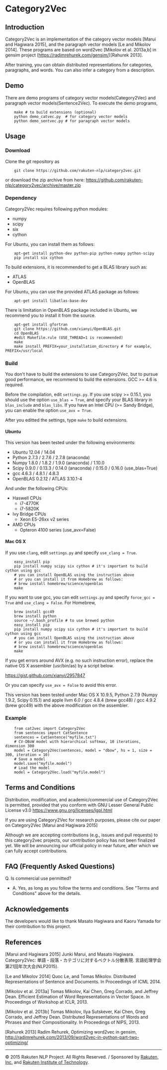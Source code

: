 # Category2Vec

## Introduction
Category2Vec is an implementation of the category vector models [Marui and Hagiwara 2015], and the paragraph vector models [Le and Mikolov 2014].
These programs are based on word2vec [Mikolov et al. 2013a,b] in gensim project (https://radimrehurek.com/gensim/)[Rahurek 2013].

After training, you can obtain distributed representations for categories, paragraphs, and words. You can also infer a category from a description.

## Demo
There are demo programs of category vector models(Category2Vec) and paragraph vector models(Sentence2Vec).
To execute the demo programs,

```
    make # to build extensions (optional)
    python demo_catvec.py  # for category vector models
    python demo_sentvec.py # for paragraph vector models
```


## Usage
### Download
Clone the git repository as 

```
    git clone https://github.com/rakuten-nlp/category2vec.git
```

or download the zip archive from here: https://github.com/rakuten-nlp/category2vec/archive/master.zip

### Dependency
Category2Vec requires following python modules:

* numpy
* scipy
* six
* cython

For Ubuntu, you can install them as follows:
```
    apt-get install python-dev python-pip python-numpy python-scipy
    pip install six cython
```

To build extensions, it is recommended to get a BLAS library such as:

* ATLAS
* OpenBLAS

For Ubuntu, you can use the provided ATLAS package as follows:
```
    apt-get install libatlas-base-dev
```

There is limitation in OpenBLAS package included in Ubuntu, we recommend you to install it from the source.
```
    apt-get install gfortran
    git clone https://github.com/xianyi/OpenBLAS.git
    cd OpenBLAS
    #edit Makefile.rule (USE_THREAD=1 is recommended)
    make
    make install PREFIX=your_installation_directory # for example, PREFIX=/usr/local
```


### Build
You don't have to build the extensions to use Category2Vec,
but to pursue good performance, we recommend to build the extensions.
GCC >= 4.6 is required.

Before the compilation, edit `settings.py`.
If you use scipy >= 0.15.1, you should use the option `use_blas = True`, and specify your BLAS library in `blas_include` and `blas_libs`.
If you have an Intel CPU (>= Sandy Bridge), you can enable the option `use_avx = True`.

After you editted the settings, type `make` to build extensions.

#### Ubuntu
This version has been tested under the following environments:

* Ubuntu 12.04 / 14.04
* Python 2.7.3 / 2.7.6 / 2.7.8 (anaconda)
* Numpy 1.8.0 / 1.8.2 / 1.9.0 (anaconda) / 1.10.0
* Scipy 0.9.0 / 0.13.3 / 0.14.0 (anaconda) / 0.15.0 / 0.16.0 (use_blas=True)
* gcc 4.6.3 / 4.8.1 / 4.8.3
* OpenBLAS 0.2.12 / ATLAS 3.10.1-4

And under the following CPUs:

* Haswell CPUs
    * i7-4770K
    * i7-5820K
* Ivy Bridge CPUs
    * Xeon E5-26xx v2 series
* AMD CPUs
    * Opteron 4100 series (use_avx=False)

#### Mac OS X
If you use `clang`, edit `settings.py` and specify `use_clang = True`.
```
    easy_install pip
    pip install numpy scipy six cython # it's important to build cython using gcc
    # you can install OpenBLAS using the instruction above 
    # or you can install it from Homebrew as follows:
    # brew install homebrew/science/openblas
    make
```

If you want to use gcc, you can edit `settings.py` and specify `force_gcc = True` and `use_clang = False`.
For Homebrew,
```
    brew install gcc49
    brew install python
    source ~/.bash_profile # to use brewed python
    easy_install pip
    pip install numpy scipy six cython # it's important to build cython using gcc
    # you can install OpenBLAS using the instruction above 
    # or you can install it from Homebrew as follows:
    # brew install homebrew/science/openblas
    make
```
If you get errors around AVX (e.g. no such instruction error), replace the native OS X assembler (usr/bin/as) by a script below.

https://gist.github.com/xianyi/2957847

Or you can specify `use_avx = False` to avoid this error.

This version has been tested under Mac OS X 10.9.5, Python 2.7.9 (Numpy 1.9.2, Scipy 0.15.1) and apple llvm 6.0 / gcc 4.8.4 (brew gcc48) / gcc 4.9.2 (brew gcc49) with the above modification on the assembler.

### Example
```
    from cat2vec import Category2Vec
    from sentences import CatSentence
    sentences = CatSentence("myfile.txt")
    # CV-DBoW model with hierarchical softmax, 10 iterations, dimension 300
    model = Category2Vec(sentences, model = "dbow", hs = 1, size = 300, iteration = 10)
    # Save a model
    model.save("myfile.model")
    # Load the model
    model = Category2Vec.load("myfile.model")
```

## Terms and Conditions
Distribution, modification, and academic/commercial use of Category2Vec is permitted, provided that
you conform with GNU Lesser General Public License v3.0 https://www.gnu.org/licenses/lgpl.html

If you are using Category2Vec for research purposes, please cite our paper on Category2Vec [Marui and Hagiwara 2015]

Although we are accepting contributions (e.g., issues and pull
requests) to this category2vec projects,
our contribution policy has not been finalized yet.
We will be announcing our official policy in near future, after which
we can fully accept contributions.

## FAQ (Frequently Asked Questions)
Q. Is commercial use permitted?
- A. Yes, as long as you follow the terms and conditions. See "Terms and Conditions" above for the details.

## Acknowledgements
The developers would like to thank Masato Hagiwara and Kaoru Yamada for their contribution to this project.

## References
[Marui and Hagiwara 2015] Junki Marui, and Masato Hagiwara. Category2Vec: 単語・段落・カテゴリに対するベクトル分散表現. 言語処理学会第21回年次大会(NLP2015).

[Le and Mikolov 2014] Quoc Le, and Tomas Mikolov. Distributed Representations of Sentence and Documents. In Proceedings of ICML 2014.

[Mikolov et al. 2013a] Tomas Mikolov, Kai Chen, Greg Corrado, and Jeffrey Dean. Efficient Estimation of Word Representations 
in Vector Space. In Proceedings of Workshop at ICLR, 2013.

[Mikolov et al. 2013b] Tomas Mikolov, Ilya Sutskever, Kai Chen, Greg Corrado, and Jeffrey Dean. Distributed Representations 
of Words and Phrases and their Compositionality. In Proceedings of NIPS, 2013.

[Rahurek 2013] Radim Rehurek, Optimizing word2vec in gensim, http://radimrehurek.com/2013/09/word2vec-in-python-part-two-optimizing/

---

&copy; 2015 Rakuten NLP Project. All Rights Reserved. / Sponsored by [Rakuten, Inc.](http://global.rakuten.com/corp/) and [Rakuten Institute of Technology](http://rit.rakuten.co.jp/).